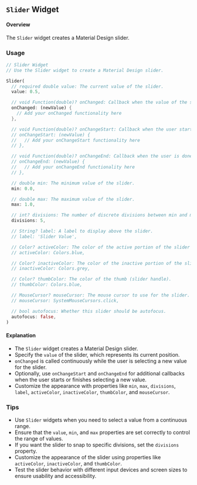 ## `Slider` Widget

#### Overview
The `Slider` widget creates a Material Design slider.

### Usage
```dart
// Slider Widget
// Use the Slider widget to create a Material Design slider.

Slider(
  // required double value: The current value of the slider.
  value: 0.5,

  // void Function(double)? onChanged: Callback when the value of the slider changes.
  onChanged: (newValue) {
    // Add your onChanged functionality here
  },

  // void Function(double)? onChangeStart: Callback when the user starts to select a new value.
  // onChangeStart: (newValue) {
  //   // Add your onChangeStart functionality here
  // },

  // void Function(double)? onChangeEnd: Callback when the user is done selecting a new value.
  // onChangeEnd: (newValue) {
  //   // Add your onChangeEnd functionality here
  // },

  // double min: The minimum value of the slider.
  min: 0.0,

  // double max: The maximum value of the slider.
  max: 1.0,

  // int? divisions: The number of discrete divisions between min and max.
  divisions: 5,

  // String? label: A label to display above the slider.
  // label: 'Slider Value',

  // Color? activeColor: The color of the active portion of the slider's track.
  // activeColor: Colors.blue,

  // Color? inactiveColor: The color of the inactive portion of the slider's track.
  // inactiveColor: Colors.grey,

  // Color? thumbColor: The color of the thumb (slider handle).
  // thumbColor: Colors.blue,

  // MouseCursor? mouseCursor: The mouse cursor to use for the slider.
  // mouseCursor: SystemMouseCursors.click,

  // bool autofocus: Whether this slider should be autofocus.
  autofocus: false,
)
```

#### Explanation
- The `Slider` widget creates a Material Design slider.
- Specify the `value` of the slider, which represents its current position.
- `onChanged` is called continuously while the user is selecting a new value for the slider.
- Optionally, use `onChangeStart` and `onChangeEnd` for additional callbacks when the user starts or finishes selecting a new value.
- Customize the appearance with properties like `min`, `max`, `divisions`, `label`, `activeColor`, `inactiveColor`, `thumbColor`, and `mouseCursor`.

### Tips
- Use `Slider` widgets when you need to select a value from a continuous range.
- Ensure that the `value`, `min`, and `max` properties are set correctly to control the range of values.
- If you want the slider to snap to specific divisions, set the `divisions` property.
- Customize the appearance of the slider using properties like `activeColor`, `inactiveColor`, and `thumbColor`.
- Test the slider behavior with different input devices and screen sizes to ensure usability and accessibility.
